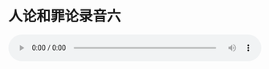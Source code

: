 # 人论和罪论录音六

<audio style="width: 100%;" preload="false" controls controlslist="nodownload"><source src="http://file.simai.life/audio/mp3/old/27391.mp3" type="audio/mpeg">Your browser does not support the audio element.</audio>


